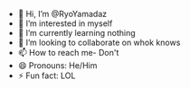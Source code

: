 - 👋 Hi, I’m @RyoYamadaz
- 👀 I’m interested in myself
- 🌱 I’m currently learning nothing
- 💞️ I’m looking to collaborate on whok knows
- 📫 How to reach me- Don't 
- 😄 Pronouns: He/Him
- ⚡ Fun fact: LOL

<!---
RyoYamadaz/RyoYamadaz is a ✨ special ✨ repository because its `README.md` (this file) appears on your GitHub profile.
You can click the Preview link to take a look at your changes.
--->
